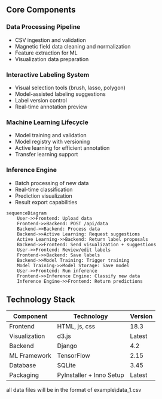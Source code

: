 ## Core Components

### Data Processing Pipeline
- CSV ingestion and validation
- Magnetic field data cleaning and normalization
- Feature extraction for ML
- Visualization data preparation

### Interactive Labeling System
- Visual selection tools (brush, lasso, polygon)
- Model-assisted labeling suggestions
- Label version control
- Real-time annotation preview

### Machine Learning Lifecycle
- Model training and validation
- Model registry with versioning
- Active learning for efficient annotation
- Transfer learning support

### Inference Engine
- Batch processing of new data
- Real-time classification
- Prediction visualization
- Result export capabilities

```mermaid
sequenceDiagram
    User->>Frontend: Upload data
    Frontend->>Backend: POST /api/data
    Backend->>Backend: Process data
    Backend->>Active Learning: Request suggestions
    Active Learning->>Backend: Return label proposals
    Backend->>Frontend: Send visualization + suggestions
    User->>Frontend: Review/edit labels
    Frontend->>Backend: Save labels
    Backend->>Model Training: Trigger training
    Model Training->>Model Storage: Save model
    User->>Frontend: Run inference
    Frontend->>Inference Engine: Classify new data
    Inference Engine->>Frontend: Return predictions
```

## Technology Stack
| Component | Technology | Version |
|-----------|------------|---------|
| Frontend | HTML, js, css | 18.3 |
| Visualization | d3.js | Latest |
| Backend | Django | 4.2 |
| ML Framework | TensorFlow | 2.15 |
| Database | SQLite | 3.45 |
| Packaging | PyInstaller + Inno Setup | Latest |

all data files will be in the format of example\data_1.csv


